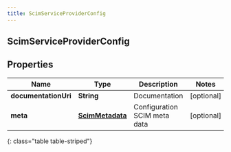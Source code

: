 ```yaml
---
title: ScimServiceProviderConfig
---
```

## ScimServiceProviderConfig

## Properties

|Name | Type | Description | Notes|
|------------ | ------------- | ------------- | -------------|
| **documentationUri** | **String** | Documentation | [optional] |
| **meta** | [**ScimMetadata**](ScimMetadata.html) | Configuration SCIM meta data | [optional] |
{: class="table table-striped"}


